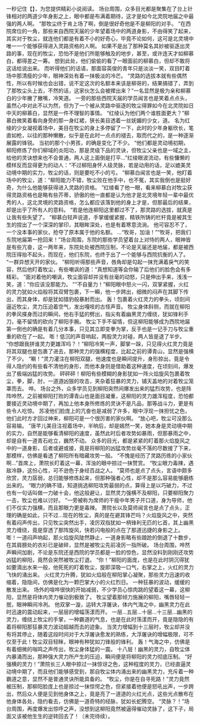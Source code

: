 一秒记住【】，为您提供精彩小说阅读。
场台周围，众多目光都是聚集在了台上针锋相对的两道少年身影之上，眼中都是布满着期待，这才是如今北灵院地届之中最强的两人啊。
“那牧尘终于肯上场了啊，倒是很好奇他是不是柳阳的对手。
”在西院席位的一角，那些来自西院天届的少年望着场中的两道身影，不由得笑了起来，其实对于牧尘，就连他们都是有着不小的好奇心，毕竟不论如何，这可是北灵境中唯一一个能够获得进入灵路资格的人啊。
如果不是出了那种莫名其妙被驱逐出灵路的事，现在的牧尘，恐怕不是他们所能够触及的地步，甚至，或许连天才如柳慕白，都得差之一筹。
想到此处，他们偷偷的看了一眼面前的柳慕白，但却不敢将这话给说出来。
而听得他们的话语，那面容英俊的青年只是淡淡一笑，双目盯着场中那清瘦的少年，眼神深处有着一抹极淡的冷芒。
“灵路的选拔本就有些偶然性，所以有时候也会出错，说不定这次的名额本来该是柳哥的，结果搞错了，弄到了那牧尘头上去，不然的话，这家伙怎么会被撵出来？”一名显然是极为亲和柳慕白的少年撇了撇嘴，冷笑道。
一旁的那些西院天届的学员闻言也是笑着点点头，虽然心中对此不以为然，但为了一个被从灵路中驱逐的牧尘得罪如今在北灵院如日中天的柳慕白，显然是一件不理智的事情。
“红绫认为他们两个谁胜面更大？”柳慕白微笑着看向身旁的那一身红裙，狭长美目透着一丝妩媚的少女，道。
名为红绫的少女凝视着场中，美目在牧尘的身上多停留了一下，此时的少年身躯欣长，笔直如枪，以往的那种懒散，似乎是在此时一点点的褪去，取而代之的，是一种逐渐展露的锋锐。
当初的那个小男孩，的确是变化了不少。
“他们都是灵动境初期，柳阳修炼了你们柳域的炎阳功，那是灵级下品的灵诀，但牧尘父亲也是一域之主，给他的灵诀想来也不会普通，两人这上面倒是打平...”红绫眼波流动，有些慵懒的模样反而显得更为的动人：“不过柳阳身怀人级灵脉，若是动用的话，足以媲美灵动境中期的实力，牧尘的话，则是要吃不小的亏。
”柳慕白闻言也是一笑，他盯着场中的牧尘，道：“柳阳能力不错，牧尘败在他手中，也不冤，其实我倒也是挺好奇，为什么他能够获得进入灵路的资格。
”红绫看了他一眼，看来柳慕白对牧尘获得灵路资格也是略有些芥蒂，骄傲的他一直都是认为他才是北灵境年轻一辈中最优秀的人，这北灵境的灵路资格，怎么都应该落到他的身上才是，但那最后的结果，却是出乎了所有人的意料。
“若是他连柳阳这里都过不了，那灵路的选拔，就真是让我有些失望了。
”柳慕白轻声说道，手掌缓缓紧握，精铁所铸的栏杆竟是被其生生的捏出了一个深深的掌印，其眼眸深处，也是有着寒意流淌。
他可容忍不了，一个没本事的家伙，抢夺了原本属于他的名额。
...“牧哥，加油！”“牧哥，把我们东院地届第一抢回来！”场台周围，东院的那些学员望着台上对恃的两人，眼神皆是有些亢奋，这一两年来，东院处处被西院压制，不论是天届还是地届，都是被西院压得抬不起头，而现在，他们东院，也终于出了一个能够与西院抗衡的人了。
“一群异想天开的家伙。
”柳阳听得那些声音，唇角却是勾起一抹充满着戾气的笑容，然后他盯着牧尘，有些嘲讽的道：“真想知道等会你输了后他们的脸色会有多精彩。
”面对着他的嘲讽，牧尘面容却并没有丝毫的动怒，只是伸出手来，浅浅一笑，道：“你应该没那能力。
”“不自量力！”柳阳眼中怒火一闪，双掌紧握，火红的灵力犹如火焰般将其双臂包裹，下一瞬，他一步跨出，细微的闷声在其脚下传出，而其身体，却是犹如猎豹般暴射而出。
轰！包裹着火红灵力的拳头，顷刻间逼近牧尘，灵力压迫着空气，发出嘎吱的古怪声音。
牧尘身体斜侧，而就在柳阳的拳风搽身而过的瞬间，他右手猛的劈出，指尖有着幽黑灵力缠绕，犹如锋利手刀，毫不留情的砍向了柳阳手腕。
牧尘下手不留情，但这柳阳能够成为西院地届第一倒也的确是有着几分本事，只见其立即变拳为掌，反手也是一记手刀与牧尘重重的砍在了一起。
嘭！低沉的声音响起，两股灵力对碰，两人皆是退了半步。
“你想跟我拼谁灵力更雄浑吗？！”柳阳冷笑一声，脚掌一跺，只见得火红灵力竟是将其双腿也是包裹了进去，那种灵力的强横程度，比起之前的谭青山，显然是强横了不少。
“唰！”灵力灌注在柳阳双腿，他速度也是瞬间提升，身形掠出，竟是令得人隐约的有些看不清他的身形，而他本身则是借助着这种速度，在顷刻间，爆发出了极端凶猛的攻势。
砰砰砰！柳阳有些模糊的身影犹如一阵火焰旋风包裹着牧尘，拳，脚，肘，一道道凶狠的攻击，夹杂着狂暴的灵力，铺天盖地的对着牧尘笼罩而去。
哗。
场台之外，众多学员见到柳阳突然间爆发出来的猛烈攻势，也是阵阵哗然，之前被柳阳打败的谭青山也是面目凝重，这柳阳的灵力雄浑程度，恐怕都要接近灵动境中期了，再加上他本身所修炼的灵诀不是凡品，那等战斗力，更是有些令人吃惊。
苏凌他们脸庞上的亢奋也是减弱了许多，眼中浮现一抹担忧之色，他们此时方才回过神来，柳阳可是一个很厉害的家伙啊。
“放心吧，牧尘可没那么容易输。
”唐芊儿美目注视着场中，半晌后，却是嫣然一笑，她本身是灵动境中期的实力，自然是能够看清柳阳的速度，虽然此时后者攻势如暴雨，但那暴雨之中，却是自有一道青石屹立，巍然不动。
众多的目光，都是紧紧的盯着那火焰旋风之中的一道身影，后者或避或接，竟是将柳阳的凶猛攻势丝毫不落的尽数接了下来，那模样，仿佛是看透了柳阳所有暗藏攻势一般。
“不愧是经历了灵路历练的小家伙啊...”首席上，萧院长盯着这一幕，浑浊的眼中掠过一抹赞赏。
“牧尘眼力毒辣，遇敌冷静，这份心性，可不逊色于身经百战之人。
”莫师也是点了点头，言语中颇多欣赏，灵力孱弱，总归能够修炼起来，但那种强者心性，却不是那么容易能够磨练出来的。
“眼力的确不错，知道挑选柳阳攻势最弱的点，算得上是以巧破力，不过也有一句话叫做一力破十会，他这般避让，显然灵力强横不及柳阳，只要柳阳聚力一击，牧尘也难以讨好。
”一旁被称为席师的干瘦中年男子开口道，身为导师，他们不仅实力强横，而且那眼力更是毒辣。
萧院长以及莫师闻言也是点了点头，正理的确是如此，只不过...现在的牧尘，真的是在避其锋芒吗？火焰旋风之中，突然有着闷声传出，只见牧尘突然出手，凌厉双指犹如一柄锋利无匹的匕首，其上幽黑灵力缠绕，竟是穿透了那阵旋风，快若闪电般的点在了那道迅捷的身影之上。
嘭！一道闷声响起，那火焰旋风陡然静止，一道身影略有些踉跄的倒退了十数步，在其肩膀处的衣衫已是破碎，显然是被牧尘先前凌厉一指所破。
场台周围，哗然声瞬间加剧，不论是东院还是西院的学员都是一脸的惊色，显然没料到刚刚还攻势凶猛的柳阳，竟然会突然被牧尘打退。
“你！”柳阳的面庞，也是在此时阴沉得犹如要滴出水来一般，他死死的盯着牧尘，旋即深吸一口气，右掌之上，火红的灵力飞快的涌出来。
火红灵力升腾，犹如火焰般在柳阳掌心凝聚，那些灵力迅速的收缩着，隐隐间，仿佛是化为一颗巴掌大小的火红烈日。
一种狂暴的波动，缓缓的散发出来。
场外的喧哗很快的开始减弱，不少学员心惊肉跳的望着这一幕，这柳阳，显然是将体内灵力催动到极致了。
牧尘望着那倾力施展的柳阳，嘴唇轻轻一抿，眼神瞬间冷冽。
他双掌一漩，运转大浮屠诀，体内气海之中，幽黑灵力在此时迅速的震动起来，一层层的增幅荡漾而开。
一层...五层...十层...十三层...幽黑的灵力，缠绕上牧尘的手掌，一种霸道的气息，也是在此时荡漾而开，竟是隐隐的有着将柳阳那狂暴灵力波动超越而去的迹象。
当灵力增幅到十三层时，牧尘却并没有将其停止，随着这段时间对于大浮屠诀愈发的熟练，大浮屠诀的增幅极限，可不仅至于此！牧尘双目轻眯，眼神有种犹如刀锋般的锋利。
轰！气海之中，仿佛是有着细微的嗡鸣之声传出，牧尘身体猛的一震。
十八层！幽黑的灵力，自牧尘体内暴涌而出，那种强大灵力所产生的压迫，瞬间便是将柳阳的灵力彻底压制。
“好强横的灵力！”萧院长三人眼中掠过一抹惊讶之色，这种程度的灵力，已经直逼灵动境中期了，而且他们能够感受到，那自牧尘体内涌出来的幽黑灵力，充斥着一种霸道之意，显然不是普通灵诀所能具备的。
“牧尘，你是在自寻死路！”灵力竟然被压制，那柳阳脸庞上也是掠过一抹惊愕之色，但紧接着他便是怒吼出声，一步跨出，然后众人便是见到他身体之上，竟是亮了一道道的火红光点，这些光点散布在他身体各处，隐约看去，仿佛是一道奇特的经脉，犹如长蛇腾空。
“灵脉？！”场台周围，再度爆发出惊呼之声，没想到这柳阳竟然被逼得催动灵脉了，这下子，局面又该被他生生的逆转回去了！（未完待续）。
